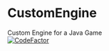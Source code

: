 # CustomEngine
Custom Engine for a Java Game  
[![CodeFactor](https://www.codefactor.io/repository/github/bloc97/infiniviewengine/badge)](https://www.codefactor.io/repository/github/bloc97/infiniviewengine)
